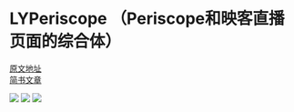 # LYPeriscope （Periscope和映客直播页面的综合体）

[原文地址](http://louisly.com/2016/07/Periscope%E5%92%8C%E6%98%A0%E5%AE%A2%E7%9B%B4%E6%92%AD%E9%A1%B5%E9%9D%A2%E7%9A%84%E7%BB%BC%E5%90%88%E4%BD%93/)  
[简书文章](http://www.jianshu.com/p/66f49a29455e)

![](http://oad5jrdyg.bkt.clouddn.com/LYPeriscope_Snapshot3.gif)
![](http://oad5jrdyg.bkt.clouddn.com/LYPeriscope_Snapshot1.jpg)
![](http://oad5jrdyg.bkt.clouddn.com/LYPeriscope_Snapshot2.jpg)

